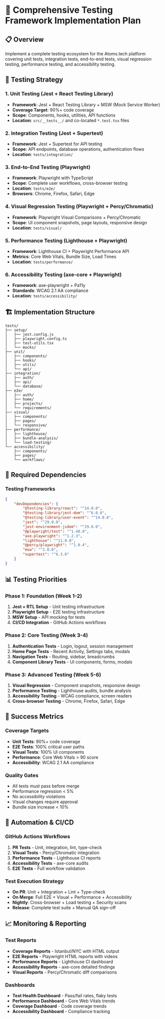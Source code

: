 # 🧪 Comprehensive Testing Framework Implementation Plan

## 📋 **Overview**

Implement a complete testing ecosystem for the Atoms.tech platform covering unit tests, integration tests, end-to-end tests, visual regression testing, performance testing, and accessibility testing.

## 🎯 **Testing Strategy**

### **1. Unit Testing (Jest + React Testing Library)**

- **Framework**: Jest + React Testing Library + MSW (Mock Service Worker)
- **Coverage Target**: 90%+ code coverage
- **Scope**: Components, hooks, utilities, API functions
- **Location**: `src/__tests__/` and co-located `*.test.tsx` files

### **2. Integration Testing (Jest + Supertest)**

- **Framework**: Jest + Supertest for API testing
- **Scope**: API endpoints, database operations, authentication flows
- **Location**: `tests/integration/`

### **3. End-to-End Testing (Playwright)**

- **Framework**: Playwright with TypeScript
- **Scope**: Complete user workflows, cross-browser testing
- **Location**: `tests/e2e/`
- **Browsers**: Chrome, Firefox, Safari, Edge

### **4. Visual Regression Testing (Playwright + Percy/Chromatic)**

- **Framework**: Playwright Visual Comparisons + Percy/Chromatic
- **Scope**: UI component snapshots, page layouts, responsive design
- **Location**: `tests/visual/`

### **5. Performance Testing (Lighthouse + Playwright)**

- **Framework**: Lighthouse CI + Playwright Performance API
- **Metrics**: Core Web Vitals, Bundle Size, Load Times
- **Location**: `tests/performance/`

### **6. Accessibility Testing (axe-core + Playwright)**

- **Framework**: axe-playwright + Pa11y
- **Standards**: WCAG 2.1 AA compliance
- **Location**: `tests/accessibility/`

## 🏗️ **Implementation Structure**

```
tests/
├── setup/
│   ├── jest.config.js
│   ├── playwright.config.ts
│   ├── test-utils.tsx
│   └── mocks/
├── unit/
│   ├── components/
│   ├── hooks/
│   ├── utils/
│   └── api/
├── integration/
│   ├── auth/
│   ├── api/
│   └── database/
├── e2e/
│   ├── auth/
│   ├── home/
│   ├── projects/
│   └── requirements/
├── visual/
│   ├── components/
│   ├── pages/
│   └── responsive/
├── performance/
│   ├── lighthouse/
│   ├── bundle-analysis/
│   └── load-testing/
└── accessibility/
    ├── components/
    ├── pages/
    └── workflows/
```

## 🔧 **Required Dependencies**

### **Testing Frameworks**

```json
{
    "devDependencies": {
        "@testing-library/react": "^14.0.0",
        "@testing-library/jest-dom": "^6.0.0",
        "@testing-library/user-event": "^14.0.0",
        "jest": "^29.0.0",
        "jest-environment-jsdom": "^29.0.0",
        "@playwright/test": "^1.40.0",
        "axe-playwright": "^1.2.3",
        "lighthouse": "^11.0.0",
        "@percy/playwright": "^1.0.4",
        "msw": "^2.0.0",
        "supertest": "^6.3.0"
    }
}
```

## 📊 **Testing Priorities**

### **Phase 1: Foundation (Week 1-2)**

1. **Jest + RTL Setup** - Unit testing infrastructure
2. **Playwright Setup** - E2E testing infrastructure
3. **MSW Setup** - API mocking for tests
4. **CI/CD Integration** - GitHub Actions workflows

### **Phase 2: Core Testing (Week 3-4)**

1. **Authentication Tests** - Login, logout, session management
2. **Home Page Tests** - Recent Activity, Settings tabs, modals
3. **Navigation Tests** - Routing, sidebar, breadcrumbs
4. **Component Library Tests** - UI components, forms, modals

### **Phase 3: Advanced Testing (Week 5-6)**

1. **Visual Regression** - Component snapshots, responsive design
2. **Performance Testing** - Lighthouse audits, bundle analysis
3. **Accessibility Testing** - WCAG compliance, screen readers
4. **Cross-browser Testing** - Chrome, Firefox, Safari, Edge

## 🎯 **Success Metrics**

### **Coverage Targets**

- **Unit Tests**: 90%+ code coverage
- **E2E Tests**: 100% critical user paths
- **Visual Tests**: 100% UI components
- **Performance**: Core Web Vitals > 90 score
- **Accessibility**: WCAG 2.1 AA compliance

### **Quality Gates**

- All tests must pass before merge
- Performance regression < 5%
- No accessibility violations
- Visual changes require approval
- Bundle size increase < 10%

## 🚀 **Automation & CI/CD**

### **GitHub Actions Workflows**

1. **PR Tests** - Unit, integration, lint, type-check
2. **Visual Tests** - Percy/Chromatic integration
3. **Performance Tests** - Lighthouse CI reports
4. **Accessibility Tests** - axe-core audits
5. **E2E Tests** - Full workflow validation

### **Test Execution Strategy**

- **On PR**: Unit + Integration + Lint + Type-check
- **On Merge**: Full E2E + Visual + Performance + Accessibility
- **Nightly**: Cross-browser + Load testing + Security scans
- **Release**: Complete test suite + Manual QA sign-off

## 📈 **Monitoring & Reporting**

### **Test Reports**

- **Coverage Reports** - Istanbul/NYC with HTML output
- **E2E Reports** - Playwright HTML reports with videos
- **Performance Reports** - Lighthouse CI dashboard
- **Accessibility Reports** - axe-core detailed findings
- **Visual Reports** - Percy/Chromatic diff comparisons

### **Dashboards**

- **Test Health Dashboard** - Pass/fail rates, flaky tests
- **Performance Dashboard** - Core Web Vitals trends
- **Coverage Dashboard** - Code coverage trends
- **Accessibility Dashboard** - Compliance tracking
